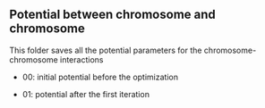 ## Potential between chromosome and chromosome

This folder saves all the potential parameters for the chromosome-chromosome interactions

- 00: initial potential before the optimization

- 01: potential after the first iteration
